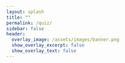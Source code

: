 ```yaml
---
layout: splash
title: ""
permalink: /quiz/
sidebar: false
header:
  overlay_image: /assets/images/banner.png
  show_overlay_excerpt: false
  show_overlay_text: false
---
```


<div id="tqc-root"></div>
<div id="tqc-debug" style="font:14px/1.45 system-ui, -apple-system, Segoe UI, Roboto, sans-serif; padding:10px; color:#600"></div>

<!-- Styles -->
<link rel="stylesheet" href="/assets/quiz/quiz.css?v=1">

<!-- Pixel/game fonts -->
<link href="https://fonts.googleapis.com/css2?family=Press+Start+2P&family=VT323&display=swap" rel="stylesheet">

<!-- Quiz Engine -->
<script id="ttc-quiz-script"
        src="/assets/quiz/quiz.js?v=1"
        data-questions="/assets/quiz/questions.json?v=1"
        defer></script>
